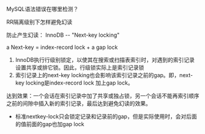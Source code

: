 MySQL语法错误在哪里检测？





RR隔离级别下怎样避免幻读

防止产生幻读： InnoDB -- "Next-key locking"

a Next-key = index-record lock + a gap lock

1. InnoDB执行行级别锁定，以使其在搜索或扫描表索引时，对遇到的索引记录设置共享或排它锁。因此，行级锁实际上是索引记录锁
2. 索引记录上的next-key locking也会影响该索引记录之前的gap。即，next-key locking是index-record lock 加上gap lock。

达到效果：一个会话在索引记录中加了共享或独占锁，另一个会话不能再索引顺序之前的间隙中插入新的索引记录，最后达到避免幻读的效果。

-  标准nextkey-lock只会锁定记录和记录前的gap，但是实际使用时，会对后面的值前面的gap也加gap lock
